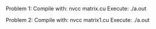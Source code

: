 Problem 1:
Compile with: nvcc matrix.cu
Execute: ./a.out

Problem 2:
Compile with: nvcc matrix1.cu
Execute: ./a.out